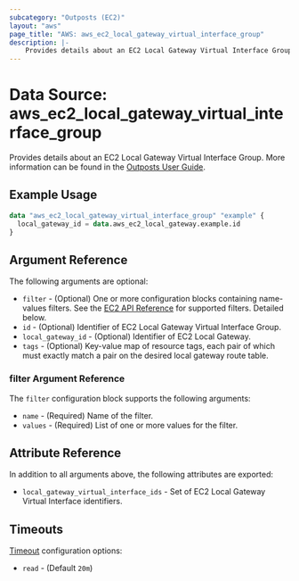 ```yaml
---
subcategory: "Outposts (EC2)"
layout: "aws"
page_title: "AWS: aws_ec2_local_gateway_virtual_interface_group"
description: |-
    Provides details about an EC2 Local Gateway Virtual Interface Group
---
```


# Data Source: aws_ec2_local_gateway_virtual_interface_group

Provides details about an EC2 Local Gateway Virtual Interface Group. More information can be found in the [Outposts User Guide](https://docs.aws.amazon.com/outposts/latest/userguide/outposts-networking-components.html#routing).

## Example Usage

```terraform
data "aws_ec2_local_gateway_virtual_interface_group" "example" {
  local_gateway_id = data.aws_ec2_local_gateway.example.id
}
```

## Argument Reference

The following arguments are optional:

* `filter` - (Optional) One or more configuration blocks containing name-values filters. See the [EC2 API Reference](https://docs.aws.amazon.com/AWSEC2/latest/APIReference/API_DescribeLocalGatewayVirtualInterfaceGroups.html) for supported filters. Detailed below.
* `id` - (Optional) Identifier of EC2 Local Gateway Virtual Interface Group.
* `local_gateway_id` - (Optional) Identifier of EC2 Local Gateway.
* `tags` - (Optional) Key-value map of resource tags, each pair of which must exactly match a pair on the desired local gateway route table.

### filter Argument Reference

The `filter` configuration block supports the following arguments:

* `name` - (Required) Name of the filter.
* `values` - (Required) List of one or more values for the filter.

## Attribute Reference

In addition to all arguments above, the following attributes are exported:

* `local_gateway_virtual_interface_ids` - Set of EC2 Local Gateway Virtual Interface identifiers.

## Timeouts

[Timeout](https://www.terraform.io/docs/configuration/blocks/resources/syntax.html#operation-timeouts) configuration options:

- `read` - (Default `20m`)
